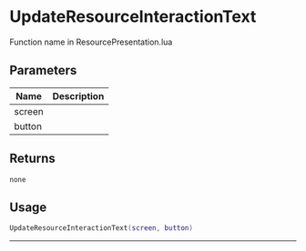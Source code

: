 # UpdateResourceInteractionText

Function name in ResourcePresentation.lua

## Parameters

| Name   | Description |
| ------ | ----------- |
| screen |             |
| button |             |

## Returns

`none`

## Usage

```lua
UpdateResourceInteractionText(screen, button)
```

---
